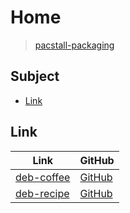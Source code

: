 

# Home

> [pacstall-packaging](https://github.com/samwhelp/pacstall-packaging)




## Subject

* [Link](#link)




## Link

| Link | GitHub |
| ---- | ------ |
| [deb-coffee](https://samwhelp.github.io/deb-coffee/) | [GitHub](https://github.com/samwhelp/deb-coffee) |
| [deb-recipe](https://samwhelp.github.io/deb-recipe/) | [GitHub](https://github.com/samwhelp/deb-recipe) |

